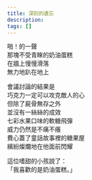 ```yaml
---
title: 深刻的遺忘
description: 
tags: []
---
```

啪！的一聲<br>
那塊不受青睞的奶油蛋糕<br>
在牆上慢慢滑落<br>
無力地趴在地上
 
會議討論的結果是<br>
巧克力一定可以攻克敵人的心<br>
但除了屍骨無存之外<br>
並沒有一絲絲的成效<br>
七彩水果口味的軟糖飛彈<br>
威力仍然是不痛不癢<br>
費心蓋了童話故事裡的糖果屋<br>
繽紛燦爛地在他面前閃耀
 
這位嗜甜的小孩說了：<br>
「我喜歡的是奶油蛋糕。」
